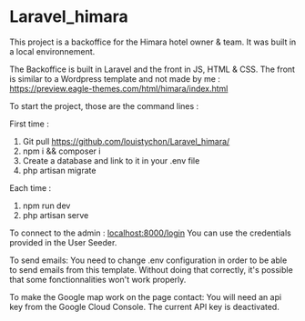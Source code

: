 # Laravel_himara
This project is a backoffice for the Himara hotel owner & team. It was built in a local environnement.

The Backoffice is built in Laravel and the front in JS, HTML & CSS. The front is similar to a Wordpress template and not made by me : 
https://preview.eagle-themes.com/html/himara/index.html

To start the project, those are the command lines : 

First time :
1. Git pull https://github.com/louistychon/Laravel_himara/
2. npm i && composer i
3. Create a database and link to it in your .env file
5. php artisan migrate 

Each time :
1. npm run dev
2. php artisan serve

To connect to the admin : 
[localhost:8000/login](http://localhost:8000/login)
You can use the credentials provided in the User Seeder.

To send emails: 
You need to change .env configuration in order to be able to send emails from this template. Without doing that correctly, it's possible that some fonctionnalities won't work properly. 

To make the Google map work on the page contact: 
You will need an api key from the Google Cloud Console. The current API key is deactivated.
